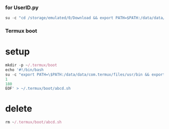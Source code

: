 ### for UserID.py 
```js
su -c "cd /storage/emulated/0/Download && export PATH=$PATH:/data/data/com.termux/files/usr/bin && export TERM=xterm-256color && python UserID.py"
```
### Termux boot
# setup
```js
mkdir -p ~/.termux/boot
echo '#!/bin/bash
su -c "export PATH=\$PATH:/data/data/com.termux/files/usr/bin && export TERM=xterm-256color && cd /storage/emulated/0/Download && python ./Rejoin.py" <<EOF
1
180
EOF' > ~/.termux/boot/abcd.sh
```
# delete 
```js
rm ~/.termux/boot/abcd.sh
```
